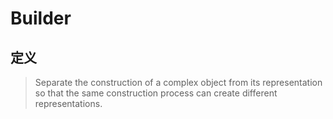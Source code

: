 # Builder

## 定义
> Separate the construction of a complex object from its representation so that the same construction process can create different representations.
